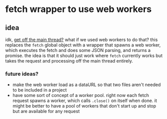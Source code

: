 # fetch wrapper to use web workers

## idea

idk, [get off the main thread?](https://daverupert.com/2018/01/bad-month-for-the-main-thread/) what if we used web workers to do that? this replaces the `fetch` global object with a wrapper that spawns a web worker, which executes the fetch and does some JSON parsing, and returns a promise. the idea is that it should just work where `fetch` currently works but takes the request and processing off the main thread entirely.

### future ideas?

* make the web worker load as a dataURL so that two files aren't needed to be included in a project
* have some sort of concept of a worker pool. right now each fetch request spawns a worker, which calls `.close()` on itself when done. it might be better to have a pool of workers that don't start up and stop but are available for any request
